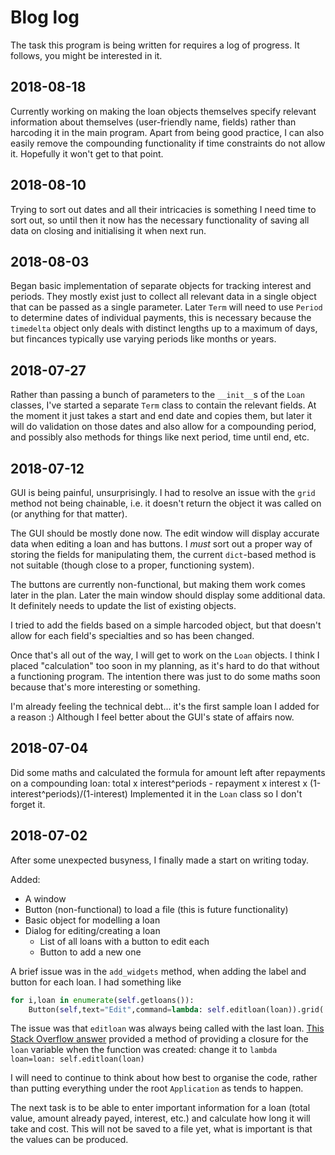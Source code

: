 # Blog log
The task this program is being written for requires a log of progress. It follows, you might be interested in it.

## 2018-08-18
Currently working on making the loan objects themselves specify relevant information about themselves (user-friendly name, fields) rather than harcoding it in the main program. Apart from being good practice, I can also easily remove the compounding functionality if time constraints do not allow it. Hopefully it won't get to that point.

## 2018-08-10
Trying to sort out dates and all their intricacies is something I need time to sort out, so until then it now has the necessary functionality of saving all data on closing and initialising it when next run.

## 2018-08-03
Began basic implementation of separate objects for tracking interest and periods. They mostly exist just to collect all relevant data in a single object that can be passed as a single parameter. Later `Term` will need to use `Period` to determine dates of individual payments, this is necessary because the `timedelta` object only deals with distinct lengths up to a maximum of days, but fincances typically use varying periods like months or years.

## 2018-07-27
Rather than passing a bunch of parameters to the `__init__`s of the `Loan` classes, I've started a separate `Term` class to contain the relevant fields. At the moment it just takes a start and end date and copies them, but later it will do validation on those dates and also allow for a compounding period, and possibly also methods for things like next period, time until end, etc.

## 2018-07-12
GUI is being painful, unsurprisingly. I had to resolve an issue with the `grid` method not being chainable, i.e. it doesn't return the object it was called on (or anything for that matter).

The GUI should be mostly done now. The edit window will display accurate data when editing a loan and has buttons. I *must* sort out a proper way of storing the fields for manipulating them, the current `dict`-based method is not suitable (though close to a proper, functioning system).

The buttons are currently non-functional, but making them work comes later in the plan. Later the main window should display some additional data. It definitely needs to update the list of existing objects.

I tried to add the fields based on a simple harcoded object, but that doesn't allow for each field's specialties and so has been changed.

Once that's all out of the way, I will get to work on the `Loan` objects. I think I placed "calculation" too soon in my planning, as it's hard to do that without a functioning program. The intention there was just to do some maths soon because that's more interesting or something.

I'm already feeling the technical debt... it's the first sample loan I added for a reason :) Although I feel better about the GUI's state of affairs now.

## 2018-07-04
Did some maths and calculated the formula for amount left after repayments on a compounding loan: total x interest^periods - repayment x interest x (1-interest^periods)/(1-interest)
Implemented it in the `Loan` class so I don't forget it.

## 2018-07-02

After some unexpected busyness, I finally made a start on writing today.

Added:
* A window
* Button (non-functional) to load a file (this is future functionality)
* Basic object for modelling a loan
* Dialog for editing/creating a loan
  * List of all loans with a button to edit each
  * Button to add a new one

A brief issue was in the `add_widgets` method, when adding the label and button for each loan. I had something like
```python
for i,loan in enumerate(self.getloans()):
    Button(self,text="Edit",command=lambda: self.editloan(loan)).grid(
```

The issue was that `editloan` was always being called with the last loan. [This Stack Overflow answer](https://stackoverflow.com/questions/16559764/assign-variable-to-local-scope-of-function-in-python#16562246) provided a method of providing a closure for the `loan` variable when the function was created: change it to `lambda loan=loan: self.editloan(loan)`


I will need to continue to think about how best to organise the code, rather than putting everything under the root `Application` as tends to happen.

The next task is to be able to enter important information for a loan (total value, amount already payed, interest, etc.) and calculate how long it will take and cost. This will not be saved to a file yet, what is important is that the values can be produced.
